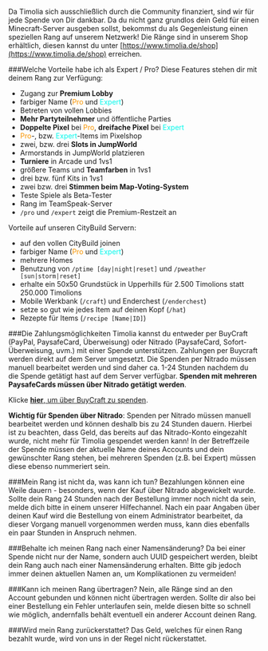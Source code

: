 Da Timolia sich ausschließlich durch die Community finanziert, sind wir für jede Spende von Dir dankbar. Da du nicht ganz grundlos dein
Geld für einen Minecraft-Server ausgeben sollst, bekommst du als Gegenleistung einen speziellen Rang auf unserem Netzwerk!
Die Ränge sind in unserem Shop erhältlich, diesen kannst du unter [https://www.timolia.de/shop](https://www.timolia.de/shop) erreichen.

###Welche Vorteile habe ich als Expert / Pro?
Diese Features stehen dir mit deinem Rang zur Verfügung:

- Zugang zur <strong>Premium Lobby</strong>
- farbiger Name (<span style="color:#F99500">Pro</span> und <span style="color:#00F9EC">Expert</span>)
- Betreten von vollen Lobbies 
- <strong>Mehr Partyteilnehmer</strong> und öffentliche Parties
- <strong>Doppelte Pixel</strong> bei <span style="color:#F99500">Pro</span>, <strong>dreifache Pixel</strong> bei <span style="color:#00F9EC">Expert</span>
- <span style="color:#F99500">Pro</span>-, bzw. <span style="color:#00F9EC">Expert</span>-Items im Pixelshop
- zwei, bzw. drei <strong>Slots in JumpWorld</strong>
- Armorstands in JumpWorld platzieren
- <strong>Turniere</strong> in Arcade und 1vs1
- größere Teams und <strong>Teamfarben</strong> in 1vs1
- drei bzw. fünf Kits in 1vs1
- zwei bzw. drei <strong>Stimmen beim Map-Voting-System</strong>
- Teste Spiele als Beta-Tester
- Rang im TeamSpeak-Server
- `/pro` und `/expert` zeigt die Premium-Restzeit an

Vorteile auf unseren CityBuild Servern:

- auf den vollen CityBuild joinen
- farbiger Name (<span style="color:#F99500">Pro</span> und <span style="color:#00F9EC">Expert</span>)
- mehrere Homes
- Benutzung von `/ptime [day|night|reset]` und `/pweather [sun|storm|reset]`
- erhalte ein 50x50 Grundstück in Upperhills für 2.500 Timolions statt 250.000 Timolions
- Mobile Werkbank (`/craft`) und Enderchest (`/enderchest`)
- setze so gut wie jedes Item auf deinen Kopf (`/hat`)
- Rezepte für Items (`/recipe [Name|ID]`)

###Die Zahlungsmöglichkeiten
Timolia kannst du entweder per BuyCraft (PayPal, PaysafeCard, Überweisung) oder Nitrado (PaysafeCard, Sofort-Überweisung, uvm.) mit einer Spende
unterstützen. Zahlungen per Buycraft werden direkt auf dem Server umgesetzt. Die Spenden per Nitrado müssen manuell bearbeitet werden und sind 
daher ca. 1-24 Stunden nachdem du die Spende getätigt hast auf dem Server verfügbar. <b>Spenden mit mehreren PaysafeCards müssen über Nitrado getätigt werden</b>.

Klicke [<strong>hier</strong>, um über BuyCraft zu spenden](https://shop.timolia.de/).

<b>Wichtig für Spenden über Nitrado</b>: Spenden per Nitrado müssen manuell bearbeitet werden und können deshalb bis zu 24 Stunden dauern. 
Hierbei ist zu beachten, dass Geld, das bereits auf das Nitrado-Konto eingezahlt wurde, nicht mehr für Timolia gespendet werden kann! 
In der Betreffzeile der Spende müssen der aktuelle Name deines Accounts und dein gewünschter Rang stehen, bei mehreren Spenden (z.B. bei Expert) 
müssen diese ebenso nummeriert sein.

###Mein Rang ist nicht da, was kann ich tun?
Bezahlungen können eine Weile dauern - besonders, wenn der Kauf über Nitrado abgewickelt wurde. Sollte dein Rang 24 Stunden nach der Bestellung immer noch
nicht da sein, melde dich bitte in einem unserer Hilfechannel. Nach ein paar Angaben über deinen Kauf wird die Bestellung von einem Administrator bearbeitet,
da dieser Vorgang manuell vorgenommen werden muss, kann dies ebenfalls ein paar Stunden in Anspruch nehmen.

###Behalte ich meinen Rang nach einer Namensänderung?
Da bei einer Spende nicht nur der Name, sondern auch UUID gespeichert werden, bleibt dein Rang auch nach einer Namensänderung erhalten.
Bitte gib jedoch immer deinen aktuellen Namen an, um Komplikationen zu vermeiden!

###Kann ich meinen Rang übertragen?
Nein, alle Ränge sind an den Account gebunden und können nicht übertragen werden. Sollte dir also bei einer Bestellung ein Fehler unterlaufen sein,
melde diesen bitte so schnell wie möglich, andernfalls behält eventuell ein anderer Account deinen Rang.

###Wird mein Rang zurückerstattet?
Das Geld, welches für einen Rang bezahlt wurde, wird von uns in der Regel nicht rückerstattet.